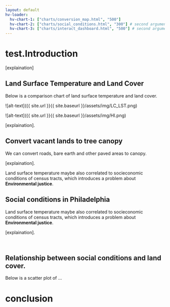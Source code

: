 ```yaml
---
layout: default
hv-loader:
  hv-chart-1: ["charts/conversion_map.html", "500"] 
  hv-chart-2: ["charts/social_conditions.html", "300"] # second argument is the desired height
  hv-chart-3: ["charts/interact_dashboard.html", "500"] # second argument is the desired height
---
```


# test.Introduction

[explaination]

## Land Surface Temperature and Land Cover

Below is a comparison chart of land surface temperature and land cover.

![alt-text]({{ site.url }}{{ site.baseurl }}/assets/img/LC_LST.png)

![alt-text]({{ site.url }}{{ site.baseurl }}/assets/img/HI.png)

[explaination]. 

## Convert vacant lands to tree canopy

We can convert roads, bare earth and other paved areas to canopy. 

<div id="hv-chart-1"></div>

[explaination]. 

Land surface temperature maybe also correlated to socieconomic conditions of census tracts, which introduces a problem about **Environmental justice**.

## Social conditions in Philadelphia

Land surface temperature maybe also correlated to socieconomic conditions of census tracts, which introduces a problem about **Environmental justice**.

<div id="hv-chart-2"></div>

[explaination]. 

<br/>

## Relationship between social conditions and land cover.

Below is a scatter plot of ...

<div id="hv-chart-3"></div>


# conclusion
